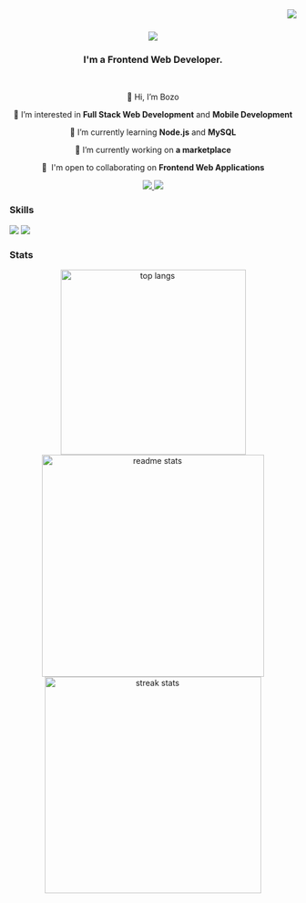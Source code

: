 <img align="right" src="https://visitor-badge.laobi.icu/badge?page_id=Bozos2.Bozos2" />

<h1 align="center">
    <img src="https://readme-typing-svg.herokuapp.com/?font=Righteous&size=35&center=true&vCenter=true&width=500&height=70&duration=4000&lines=Hi+There!+👋;" />
</h1>

<h3 align="center">I'm a Frontend Web Developer.</h3>

<br/>

<div align="center">

👋 Hi, I’m Bozo

👀 I’m interested in **Full Stack Web Development** and **Mobile Development**

🌱 I’m currently learning **Node.js** and **MySQL**

🔭 I’m currently working on **a marketplace**

🤝  I'm open to collaborating on **Frontend Web Applications**

  </div>

  <div align="center"> 
  <a href="mailto:bozesoldo8@gmail.com">
    <img src="https://img.shields.io/badge/Gmail-cbd5e1?style=for-the-badge&logo=gmail&logoColor=red" />
  </a>
  <a href="https://www.linkedin.com/in/bo%C5%BEo-s-254781251/" target="_blank">
    <img src="https://img.shields.io/badge/LinkedIn-0077B5?style=for-the-badge&logo=linkedin&logoColor=white" target="_blank" />
  </a>
</div>

### Skills

<p align="left">
 <img src="https://skillicons.dev/icons?i=html,css,javascript,typescript,react,nextjs,tailwind,mongodb,redux" />
 <img src="https://skillicons.dev/icons?i=nodejs,express,c,firebase,netlify,prisma,git,postman,vscode" /><br>
</p>

### Stats

<div align="center">
  <img width="325" align="center" src="https://github-readme-stats.vercel.app/api/top-langs/?username=Bozos2&langs_count=4&layout=compact&theme=dark&border_radius=10&size_weight=0.5&count_weight=0.5&exclude_repo=github-readme-stats" alt="top langs" />
  <img width="390" src="https://github-readme-stats.vercel.app/api?username=Bozos2&count_private=true&show_icons=true&theme=dark&rank_icon=github&border_radius=10" alt="readme stats" />
  <img width="380" src="https://github-readme-streak-stats-zeta-gilt.vercel.app?user=Bozos2&theme=dark&border_radius=10&card_width=380" alt="streak stats" />
</div>

